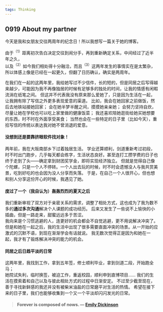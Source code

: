 ```yaml
---
tags: Thinking
---
```


## 0919 About my partner

今天是我和女朋友交往两周年的纪念日！所以我想写一篇关于她的博客。  

由于<sup>（1）</sup>距离初次告白决定交往到闹分手，再到重新确定关系，中间经过了近半年之久，    
以及<sup>（2）</sup>如今我们相处得十分融洽，而且<sup>（3）</sup>这两年发生的事情实在是太繁杂，  
所以体感上像是已经在一起更久，但翻了日历确认，确实是两周年。

在我们在一起的这两年里，我给她写过不少信件，长的短的，但是同居之后写得越来越少，可能因为我不再像独居的时候有足够多的独处的时间，让我的情感有闲暇流淌在纸笔之间。
但这并不代表我没有原来那么爱她了，只是因为生活在一起，让我拥有除了写信之外更多表现爱意的渠道。
比如，我会在她回家之前做饭，然后去地铁站接她回家；
会在她半梦半醒之间，摸摸她亲亲她；
会努力坚持自炊，尽量让她在学校也可以吃上家里做的健康饭菜；
我还喜欢陪她逛街给她买她想要的东西，时不时在外面享受美食；
当然也会在一些特定的日子里（比如今天），重拾写信的传统以表达我对她不曾消退的爱意。

#### 没想到还是要靠挤眼软件找对象！
两年前，我在大阪南部乡下过着独居生活。
学业还算顺利，剑道重新考过初段，时不时出门跑步，几乎每天都会练字，生活状态良好。甚至连打工攒学费的日子也终于走到了头——确定拿到财团奖学金，即将实现经济独立。
但就是觉得自己像个陀螺，只是一个人不停转。一个人出去玩的时候，时不时会遗憾没人与我共赏美景，吃到好吃的也会因为没人分享而失落。
于是，在自己一个人很开心，但也想和别人分享这份开心的时候，我遇见了她。

#### 度过了一个（我自认为）轰轰烈烈的夏天之后
我们重新审视了双方对于亲密关系的需求，调整了相处方式，这也成为了我为数不多的**通过多次沟通**解决个人课题的成功经历。
后来又发生了一些说不上愉快的小插曲，但是一路走来，甜蜜远远多于苦涩。  
我向来是个习惯逃避的人，连更好的机会都会不自觉逃避，更不用说解决冲突了。
但是和她在一起之后，我的生活中出现了很多需要直面冲突的场景。从一开始的应激式的沉默不语，到现在渐渐学会有话就说。
我无数次觉得正是因为和她在一起，我才有了锻炼解决冲突的能力的机会。

#### 同居之后日趋平淡的日常
这两年里，我找到工作，拿到五年签，修士顺利毕业，拿到剑道二段，开始跑全马；  
她院试失利，临时换签，被迫工作，重返校园，顺利申到直博项目……
我们的生活在摸索着和自己以及与彼此相处方式的过程中日渐安定。
不过至少截至现在，善于寻找新鲜感的我还并没有被柴米油盐的日常磨平对生活的热情。
希望在接下来的日子里，我们也能够收集到一个又一个平淡却闪闪发光的日常。


>#### Forever is composed of nows. — [Emily Dickinson](https://www.poetryfoundation.org/poems/52202/forever-is-composed-of-nows-690)
